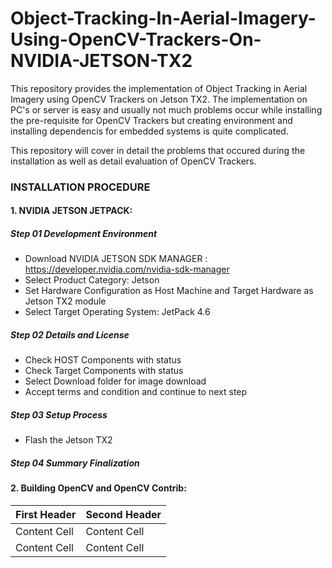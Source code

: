 # Object-Tracking-In-Aerial-Imagery-Using-OpenCV-Trackers-On-NVIDIA-JETSON-TX2
This repository provides the implementation of Object Tracking in Aerial Imagery using OpenCV Trackers on Jetson TX2. The implementation on PC's or server is easy and usually not much problems occur while installing the pre-requisite for OpenCV Trackers but creating environment and installing dependencis for embedded systems is quite complicated. 

This repository will cover in detail the problems that occured during the installation as well as detail evaluation of OpenCV Trackers.  

### INSTALLATION PROCEDURE

#### 1. NVIDIA JETSON JETPACK:

##### Step 01 Development Environment
- Download NVIDIA JETSON SDK MANAGER : https://developer.nvidia.com/nvidia-sdk-manager
- Select Product Category: Jetson
- Set Hardware Configuration as Host Machine and Target Hardware as Jetson TX2 module
- Select Target Operating System: JetPack 4.6

##### Step 02 Details and License
- Check HOST Components with status
- Check Target Components with status
- Select Download folder for image download
- Accept terms and condition and continue to next step

##### Step 03 Setup Process
- Flash the Jetson TX2

##### Step 04 Summary Finalization


#### 2. Building OpenCV and OpenCV Contrib:

| First Header  | Second Header |
| ------------- | ------------- |
| Content Cell  | Content Cell  |
| Content Cell  | Content Cell  |
